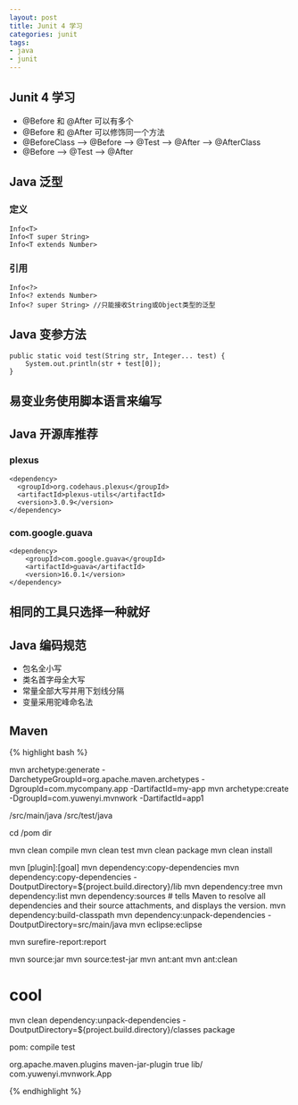 ```yaml
---
layout: post
title: Junit 4 学习
categories: junit
tags: 
- java
- junit
---
```


## Junit 4 学习
- @Before 和 @After 可以有多个
- @Before 和 @After 可以修饰同一个方法
- @BeforeClass –> @Before –> @Test –> @After –> @AfterClass
- @Before –> @Test –> @After

## Java 泛型
### 定义
    Info<T>
    Info<T super String>
    Info<T extends Number>

### 引用
    Info<?>
    Info<? extends Number>
    Info<? super String> //只能接收String或Object类型的泛型

## Java 变参方法

    public static void test(String str, Integer... test) {  
        System.out.println(str + test[0]);
    }

## 易变业务使用脚本语言来编写

## Java 开源库推荐
### plexus

    <dependency>
      <groupId>org.codehaus.plexus</groupId>
      <artifactId>plexus-utils</artifactId>
      <version>3.0.9</version>
    </dependency>

### com.google.guava

    <dependency>
        <groupId>com.google.guava</groupId>
        <artifactId>guava</artifactId>
        <version>16.0.1</version>
    </dependency>

## 相同的工具只选择一种就好

## Java 编码规范
- 包名全小写
- 类名首字母全大写
- 常量全部大写并用下划线分隔
- 变量采用驼峰命名法

## Maven
{% highlight bash %}

mvn archetype:generate -DarchetypeGroupId=org.apache.maven.archetypes -DgroupId=com.mycompany.app -DartifactId=my-app
mvn archetype:create -DgroupId=com.yuwenyi.mvnwork -DartifactId=app1

/src/main/java
/src/test/java

cd /pom dir

mvn clean compile
mvn clean test
mvn clean package
mvn clean install

mvn [plugin]:[goal]
mvn dependency:copy-dependencies
mvn dependency:copy-dependencies -DoutputDirectory=${project.build.directory}/lib
mvn dependency:tree
mvn dependency:list
mvn dependency:sources  # tells Maven to resolve all dependencies and their source attachments, and displays the version.
mvn dependency:build-classpath
mvn dependency:unpack-dependencies -DoutputDirectory=src/main/java
mvn eclipse:eclipse

mvn surefire-report:report

mvn source:jar
mvn source:test-jar
mvn ant:ant
mvn ant:clean

# cool
mvn clean dependency:unpack-dependencies -DoutputDirectory=${project.build.directory}/classes package

pom: 
    <scope>compile</scope>
    <scope>test</scope>

<build>
<plugins>
  <plugin>
      <groupId>org.apache.maven.plugins</groupId>
      <artifactId>maven-jar-plugin</artifactId>
      <configuration>
          <archive>
              <manifest>
                  <addClasspath>true</addClasspath>
                  <classpathPrefix>lib/</classpathPrefix>
                  <mainClass>com.yuwenyi.mvnwork.App</mainClass>
              </manifest>
          </archive>
      </configuration>
  </plugin>
</plugins>
</build>

{% endhighlight %}